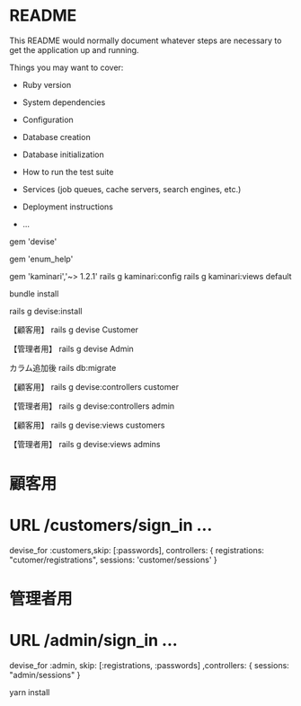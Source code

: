 # README

This README would normally document whatever steps are necessary to get the
application up and running.

Things you may want to cover:

* Ruby version

* System dependencies

* Configuration

* Database creation

* Database initialization

* How to run the test suite

* Services (job queues, cache servers, search engines, etc.)

* Deployment instructions

* ...


gem 'devise'

gem 'enum_help'

gem 'kaminari','~> 1.2.1'
rails g kaminari:config
rails g kaminari:views default

bundle install

rails g devise:install

【顧客用】
rails g devise Customer

【管理者用】
rails g devise Admin

カラム追加後
rails db:migrate

【顧客用】
rails g devise:controllers customer

【管理者用】
rails g devise:controllers admin

【顧客用】
rails g devise:views customers

【管理者用】
rails g devise:views admins

# 顧客用
# URL /customers/sign_in ...
devise_for :customers,skip: [:passwords], controllers: {
  registrations: "cutomer/registrations",
  sessions: 'customer/sessions'
}

# 管理者用
# URL /admin/sign_in ...
devise_for :admin, skip: [:registrations, :passwords] ,controllers: {
  sessions: "admin/sessions"
}

yarn install
